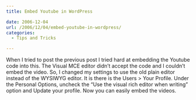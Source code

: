 ```yaml
---
title: Embed Youtube in WordPress

date: 2006-12-04
url: /2006/12/04/embed-youtube-in-wordpress/
categories:
  - Tips and Tricks

---
```

When I tried to post the previous post I tried hard at embedding the Youtube code into this. The Visual MCE editor didn&#8217;t accept the code and I couldn&#8217;t embed the video. So, I changed my settings to use the old plain editor instead of the WYSIWYG editor. It is there is the Users > Your Profile. Under the Personal Options, uncheck the &#8220;Use the visual rich editor when writing&#8221; option and Update your profile. Now you can easily embed the videos.